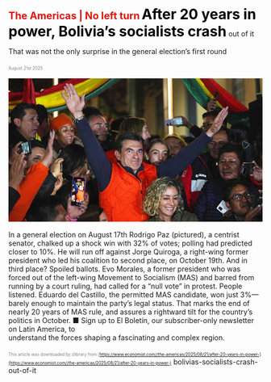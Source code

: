 <span style="color:#E3120B; font-size:14.9pt; font-weight:bold;">The Americas | No left turn</span>
<span style="color:#000000; font-size:21.0pt; font-weight:bold;">After 20 years in power, Bolivia’s socialists crash</span>
out of it

That was not the only surprise in the general election’s first round

<span style="color:#808080; font-size:6.2pt;">August 21st 2025</span>
  

![](../images/021_After_20_years_in_power_Bolivias_socialists_crash_out_of_it/p0095_img01.jpeg)
  
In a general election on August 17th Rodrigo Paz (pictured), a centrist  
senator, chalked up a shock win with 32% of votes; polling had predicted  
closer to 10%. He will run off against Jorge Quiroga, a right-wing former  
president who led his coalition to second place, on October 19th. And in  
third place? Spoiled ballots. Evo Morales, a former president who was  
forced out of the left-wing Movement to Socialism (MAS) and barred from  
running by a court ruling, had called for a “null vote” in protest. People  
listened. Eduardo del Castillo, the permitted MAS candidate, won just 3%—  
barely enough to maintain the party’s legal status. That marks the end of  
nearly 20 years of MAS rule, and assures a rightward tilt for the country’s  
politics in October. ■
Sign up to El Boletín, our subscriber-only newsletter on Latin America, to  
understand the forces shaping a fascinating and complex region.

<span style="color:#808080; font-size:6.2pt;">This article was downloaded by zlibrary from [https://www.economist.com//the-americas/2025/08/21/after-20-years-in-power-](https://www.economist.com//the-americas/2025/08/21/after-20-years-in-power-)</span>
bolivias-socialists-crash-out-of-it